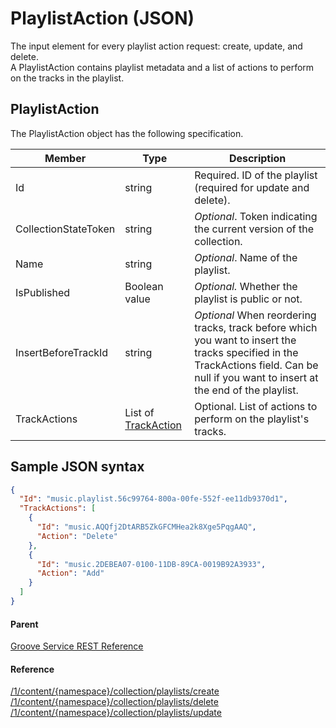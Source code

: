 # PlaylistAction (JSON)     
The input element for every playlist action request: create, update, and delete.  
A PlaylistAction contains playlist metadata and a list of actions to perform on the tracks in the playlist.

## PlaylistAction
The PlaylistAction object has the following specification.

| **Member**           | **Type**                                                             | **Description**                                                                                                                                                                        |
|----------------------|----------------------------------------------------------------------|----------------------------------------------------------------------------------------------------------------------------------------------------------------------------------------|
| Id                   | string                                                               | Required. ID of the playlist (required for update and delete).                                                                                                                         |
| CollectionStateToken | string                                                               | *Optional*. Token indicating the current version of the collection.                                                                                                                      |
| Name                 | string                                                               | *Optional*. Name of the playlist.                                                                                                                                                        |
| IsPublished          | Boolean value                                                        | *Optional.* Whether the playlist is public or not.                                                                                                                                       |
| InsertBeforeTrackId  | string                                                               | *Optional* When reordering tracks, track before which you want to insert the tracks specified in the TrackActions field. Can be null if you want to insert at the end of the playlist. |
| TrackActions         | List of [TrackAction](JSON-TrackAction.md) | Optional. List of actions to perform on the playlist's tracks.                                                                                                                         |

## Sample JSON syntax
```json
{
  "Id": "music.playlist.56c99764-800a-00fe-552f-ee11db9370d1",
  "TrackActions": [
    {
      "Id": "music.AQQfj2DtARB5ZkGFCMHea2k8Xge5PqgAAQ",
      "Action": "Delete"
    },
    {
      "Id": "music.2DEBEA07-0100-11DB-89CA-0019B92A3933",
      "Action": "Add"
    }
  ]
}
```

#### Parent
[Groove Service REST Reference](overview.md)

#### Reference
[/1/content/{namespace}/collection/playlists/create](uri-create-playlist.md)  
[/1/content/{namespace}/collection/playlists/delete](uri-delete-playlist.md)  
[/1/content/{namespace}/collection/playlists/update](uri-update-playlist.md)
